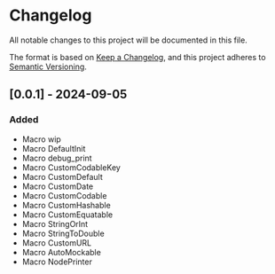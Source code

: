 # Changelog

All notable changes to this project will be documented in this file.

The format is based on [Keep a Changelog](https://keepachangelog.com/en/1.1.0/),
and this project adheres to [Semantic Versioning](https://semver.org/spec/v2.0.0.html).

## [0.0.1] - 2024-09-05

### Added

- Macro wip
- Macro DefaultInit
- Macro debug_print
- Macro CustomCodableKey
- Macro CustomDefault
- Macro CustomDate
- Macro CustomCodable
- Macro CustomHashable
- Macro CustomEquatable
- Macro StringOrInt
- Macro StringToDouble
- Macro CustomURL
- Macro AutoMockable
- Macro NodePrinter
